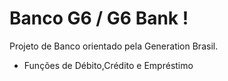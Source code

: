 # Banco G6 / G6 Bank !
Projeto de Banco orientado pela Generation Brasil.
- Funções de Débito,Crédito e Empréstimo
